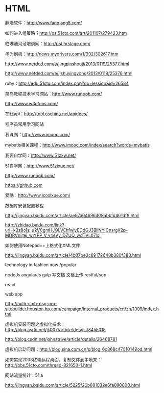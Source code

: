# HTML
翻墙软件：http://www.fanqiang5.com/

如何进入组策略？http://os.51cto.com/art/201107/279423.htm

临港漕河泾培训网：http://pst.hrstage.com/

华为刷机：http://news.mydrivers.com/1/302/302617.htm

http://www.netded.com/a/jingpinshouji/2013/0119/25377.html

http://www.netded.com/a/jishuyingyong/2013/0119/25376.html

ruby：http://edu.51cto.com/index.php?do=lession&id=26534

菜鸟教程技术学习网站：http://www.runoob.com/

http://www.w3cfuns.com/

在线api：http://tool.oschina.net/apidocs/

程序员常用学习网站

慕课网：http://www.imooc.com/

mybatis相关课程：http://www.imooc.com/index/search?words=mybatis

我要自学网：http://www.51zxw.net/

51自学网：http://www.51zixue.net/

http://www.runoob.com/

https://github.com

爱酷：http://www.icoolxue.com/

数据库安装配置教程

http://jingyan.baidu.com/article/ae97a64696408abbfd461df8.html

http://zhidao.baidu.com/link?url=k3z8o1z_u2VCgmHJQLVEhfwiyECdGJ3BllNYjCnsrgK2p-MDRVnijtei_wiYPP_V_v4eVy_DZUQ_wdTVL07lo_

如何使用Notepad++上格式化XML文件

http://jingyan.baidu.com/article/4b07be3c69172648b380f383.html

technology in fashion now /popular

nodeJs
angularJs
gulp
写文档
文档上传
restful/sop

react

web app

http://auth-smb-psg-pro-sitebuilder.houston.hp.com/campaign/internal_products/cn/zh/1009/index.html

虚拟机安装问题之虚拟化技术：http://blog.csdn.net/jk007/article/details/8455015

http://blog.csdn.net/johnstrive/article/details/26468781

虚拟机启动问题：http://blog.sina.com.cn/s/blog_6c868c47010149od.html

 如何实现2003终端远程桌面，复制文件到本地来：http://bbs.51cto.com/thread-821650-1.html

网站流量统计：51la 

http://jingyan.baidu.com/article/5225f26b681032e6fa090800.html
